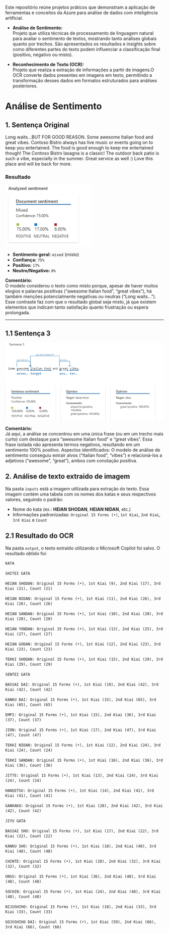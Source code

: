 Este repositório reúne projetos práticos que demonstram a aplicação de ferramentas e conceitos da Azure para análise de dados com inteligência artificial.

- **Análise de Sentimento:**  
  Projeto que utiliza técnicas de processamento de linguagem natural para avaliar o sentimento de textos, mostrando tanto análises globais quanto por trechos. São apresentados os resultados e insights sobre como diferentes partes do texto podem influenciar a classificação final (positivo, negativo ou misto).

- **Reconhecimento de Texto (OCR):**  
  Projeto que realiza a extração de informações a partir de imagens.O OCR converte dados presentes em imagens em texto, permitindo a transformação desses dados em formatos estruturados para análises posteriores.

# Análise de Sentimento

## 1. Sentença Original

Long waits...BUT FOR GOOD REASON. Some awesome Italian food and great vibes. Contoso Bistro always has live music or events going on to keep you entertained. The food is good enough to keep me entertained though! The Contoso Bistro lasagna is a classic! The outdoor back patio is such a vibe, especially in the summer. Great service as well :) Love this place and will be back for more.

### Resultado

![alt text](image.png)

- **Sentimento geral:** `mixed` (misto)
- **Confiança:** `75%`
- **Positivo:** `17%`
- **Neutro/Negativo:** `8%`

**Comentário:**  
O modelo considerou o texto como misto porque, apesar de haver muitos elogios e palavras positivas (“awesome Italian food”, “great vibes”), há também menções potencialmente negativas ou neutras (“Long waits...”). Esse contraste faz com que o resultado global seja misto, já que existem elementos que indicam tanto satisfação quanto frustração ou espera prolongada.

---

## 1.1 Sentença 3

![alt text](image-1.png)

**Comentário:**  
Já aqui, a análise se concentrou em uma única frase (ou em um trecho mais curto) com destaque para “awesome Italian food” e “great vibes”. Essa frase isolada não apresenta termos negativos, resultando em um sentimento 100% positivo.
Aspectos identificados: O modelo de análise de sentimento conseguiu extrair alvos (“Italian food”, “vibes”) e relacioná-los a adjetivos (“awesome”, “great”), ambos com conotação positiva.

## 2. Análise de texto extraido de imagem

Na pasta `inputs` está a imagem utilizada para extração do texto. Essa imagem contém uma tabela com os nomes dos katas e seus respectivos valores, seguindo o padrão:

- Nome do kata (ex.: **HEIAN SHODAN**, **HEIAN NIDAN**, etc.)
- Informações padronizadas: `Original 15 Forms (•)`, `1st Kiai`, `2nd Kiai`, `3rd Kiai` e `Count`

## 2.1 Resultado do OCR

Na pasta `output`, o texto extraído utilizando o Microsoft Copilot foi salvo. O resultado obtido foi:

```plaintext
KATA

SHITEI GATA

HEIAN SHODAN: Original 15 Forms (•), 1st Kiai (9), 2nd Kiai (17), 3rd Kiai (21), Count (21)

HEIAN NIDAN: Original 15 Forms (•), 1st Kiai (11), 2nd Kiai (26), 3rd Kiai (26), Count (26)

HEIAN SANDAN: Original 15 Forms (•), 1st Kiai (10), 2nd Kiai (20), 3rd Kiai (20), Count (20)

HEIAN YONDAN: Original 15 Forms (•), 1st Kiai (13), 2nd Kiai (25), 3rd Kiai (27), Count (27)

HEIAN GODAN: Original 15 Forms (•), 1st Kiai (12), 2nd Kiai (23), 3rd Kiai (23), Count (23)

TEKKI SHODAN: Original 15 Forms (•), 1st Kiai (15), 2nd Kiai (29), 3rd Kiai (29), Count (29)

SENTEI GATA

BASSAI DAI: Original 15 Forms (•), 1st Kiai (19), 2nd Kiai (42), 3rd Kiai (42), Count (42)

KANKU DAI: Original 15 Forms (•), 1st Kiai (15), 2nd Kiai (65), 3rd Kiai (65), Count (65)

EMPI: Original 15 Forms (•), 1st Kiai (15), 2nd Kiai (36), 3rd Kiai (37), Count (37)

JION: Original 15 Forms (•), 1st Kiai (17), 2nd Kiai (47), 3rd Kiai (47), Count (47)

TEKKI NIDAN: Original 15 Forms (•), 1st Kiai (12), 2nd Kiai (24), 3rd Kiai (24), Count (24)

TEKKI SANDAN: Original 15 Forms (•), 1st Kiai (16), 2nd Kiai (36), 3rd Kiai (36), Count (36)

JITTE: Original 15 Forms (•), 1st Kiai (13), 2nd Kiai (24), 3rd Kiai (24), Count (24)

HANGETSU: Original 15 Forms (•), 1st Kiai (14), 2nd Kiai (41), 3rd Kiai (41), Count (41)

GANKAKU: Original 15 Forms (•), 1st Kiai (28), 2nd Kiai (42), 3rd Kiai (42), Count (42)

JIYU GATA

BASSAI SHO: Original 15 Forms (•), 1st Kiai (17), 2nd Kiai (22), 3rd Kiai (22), Count (22)

KANKU SHO: Original 15 Forms (•), 1st Kiai (18), 2nd Kiai (48), 3rd Kiai (48), Count (48)

CHINTE: Original 15 Forms (•), 1st Kiai (28), 2nd Kiai (32), 3rd Kiai (32), Count (32)

UNSU: Original 15 Forms (•), 1st Kiai (36), 2nd Kiai (48), 3rd Kiai (48), Count (48)

SOCHIN: Original 15 Forms (•), 1st Kiai (24), 2nd Kiai (48), 3rd Kiai (48), Count (48)

NIJUSHIHO: Original 15 Forms (•), 1st Kiai (18), 2nd Kiai (33), 3rd Kiai (33), Count (33)

GOJUSHIHO DAI: Original 15 Forms (•), 1st Kiai (59), 2nd Kiai (66), 3rd Kiai (66), Count (66)
```
